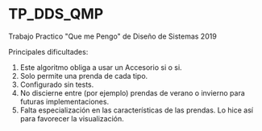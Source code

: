 # TP_DDS_QMP
Trabajo Practico "Que me Pengo" de Diseño de Sistemas 2019

Principales dificultades: 

1) Este algoritmo obliga a usar un Accesorio si o si.
2) Solo permite una prenda de cada tipo.
3) Configurado sin tests. 
4) No discierne entre (por ejemplo) prendas de verano o invierno para futuras implementaciones.
5) Falta especialización en las características de las prendas. Lo hice así para favorecer la visualización. 
